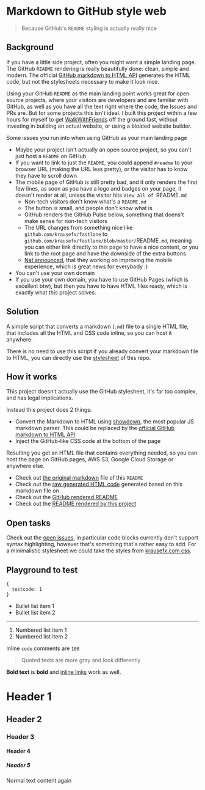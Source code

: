 # Markdown to GitHub style web

> Because GitHub's `README` styling is actually really nice

## Background

If you have a little side project, often you might want a simple landing page. The GitHub `README` rendering is really beautifully done: clean, simple and modern. The official [GitHub markdown to HTML API](https://developer.github.com/v3/markdown/) generates the HTML code, but not the stylesheets necessary to make it look nice.

Using your GitHub `README` as the main landing point works great for open source projects, where your visitors are developers and are familiar with GitHub, as well as you have all the text right where the code, the Issues and PRs are. But for some projects this isn't ideal. I built this project within a few hours for myself to get [WalkWithFriends](https://walkwithfriends.net/) off the ground fast, without investing in building an actual website, or using a bloated website builder.

Some issues you run into when using GitHub as your main landing page

- Maybe your project isn't actually an open source project, so you can't just host a `README` on GitHub
- If you want to link to just the `README`, you could append `#readme` to your browser URL (making the URL less pretty), or the visitor has to know they have to scroll down
- The mobile page of GitHub is still pretty bad, and it only renders the first few lines, as soon as you have a logo and badges on your page, it doesn't render at all, unless the visitor hits `View all of `README`.md`
  - Non-tech visitors don't know what's a `README.md`
  - The button is small, and people don't know what is
  - GitHub renders the GitHub Pulse below, something that doens't make sense for non-tech visitors
  - The URL changes from something nice like `github.com/krausefx/fastlane` to `github.com/krausefx/fastlane/blob/master/`README`.md`, meaning you can either link directly to this page to have a nice content, or you link to the root page and have the downside of the extra buttons
  - [Nat announced](https://twitter.com/natfriedman/status/1126544306712350721), that they working on improving the mobile experience, which is great news for everybody :)
- You can't use your own domain
- If you use your own domain, you have to use GitHub Pages (which is excellent btw), but then you have to have HTML files ready, which is exactly what this project solves.

## Solution

A simple script that converts a markdown (`.md`) file to a single HTML file, that includes all the HTML and CSS code inline, so you can host it anywhere.

There is no need to use this script if you already convert your markdown file to HTML, you can directly use the [stylesheet](https://github.com/KrauseFx/markdown-to-html-github-style/blob/master/style.css) of this repo.

## How it works

This project doesn't actually use the GitHub stylesheet, it's far too complex, and has legal implications.

Instead this project does 2 things:

- Convert the Markdown to HTML using [showdown](https://github.com/showdownjs/showdown), the most popular JS markdown parser. This could be replaced by the [official GitHub markdown to HTML API](https://github.com/KrauseFx/markdown-to-html-github-style/issues/2)
- Inject the GitHub-like CSS code at the bottom of the page

Resulting you get an HTML file that contains everything needed, so you can host the page on GitHub pages, AWS S3, Google Cloud Storage or anywhere else.

- Check out [the original markdown](https://github.com/KrauseFx/markdown-to-html-github-style/blob/master/README.md?raw=1) file of this `README`
- Check out the [raw generated HTML code](https://github.com/KrauseFx/markdown-to-html-github-style/blob/master/index.html) generated based on this markdown file on
- Check out the [GitHub rendered README](https://github.com/KrauseFx/markdown-to-html-github-style)
- Check out the [README rendered by this project](https://markdown-to-github-style-web.com)

## Open tasks

Check out the [open issues](https://github.com/KrauseFx/markdown-to-html-github-style/issues), in particular code blocks currently don't support syntax highlighting, however that's something that's rather easy to add. For a minimalistic stylesheet we could take the styles from [krausefx.com css](https://github.com/KrauseFx/krausefx.com/blob/021186e228e183904af68ad8fc500c35107f00ae/assets/main.scss#L345-L438).

## Playground to test

```
{
  testcode: 1
}
```

- Bullet list item 1
- Bullet list item 2

---

1. Numbered list item 1
1. Numbered list item 2

Inline `code` comments are `100`

> Quoted texts are more gray and look differently

**Bold text** is **bold** and [inline links](https://krausefx.com) work as well.

# Header 1
## Header 2
### Header 3
#### Header 4
##### Header 5

Normal text content again

